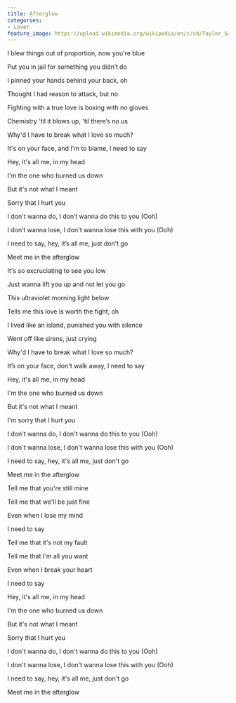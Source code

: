 ```yaml
---
title: Afterglow
categories:
- Lover
feature_image: https://upload.wikimedia.org/wikipedia/en/c/cd/Taylor_Swift_-_Lover.png
--- 
```

I blew things out of proportion, now you're blue

Put you in jail for something you didn’t do

I pinned your hands behind your back, oh

Thought I had reason to attack, but no

Fighting with a true love is boxing with no gloves

Chemistry 'til it blows up, 'til there’s no us

Why'd I have to break what I love so much?

It's on your face, and I'm to blame, I need to say

Hey, it's all me, in my head

I'm the one who burned us down

But it's not what I meant

Sorry that I hurt you

I don't wanna do, I don’t wanna do this to you (Ooh)

I don’t wanna lose, I don't wanna lose this with you (Ooh)

I need to say, hey, it’s all me, just don't go

Meet me in the afterglow

It's so excruciating to see you low

Just wanna lift you up and not let you go

This ultraviolet morning light below

Tells me this love is worth the fight, oh

I lived like an island, punished you with silence

Went off like sirens, just crying

Why'd I have to break what I love so much?

It’s on your face, don't walk away, I need to say

Hey, it's all me, in my head

I'm the one who burned us down

But it's not what I meant

I'm sorry that I hurt you

I don't wanna do, I don't wanna do this to you (Ooh)

I don't wanna lose, I don't wanna lose this with you (Ooh)

I need to say, hey, it's all me, just don't go

Meet me in the afterglow

Tell me that you're still mine

Tell me that we'll be just fine

Even when I lose my mind

I need to say

Tell me that it's not my fault

Tell me that I'm all you want

Even when I break your heart

I need to say

Hey, it's all me, in my head

I'm the one who burned us down

But it's not what I meant

Sorry that I hurt you

I don't wanna do, I don't wanna do this to you (Ooh)

I don't wanna lose, I don't wanna lose this with you (Ooh)

I need to say, hey, it's all me, just don't go

Meet me in the afterglow
